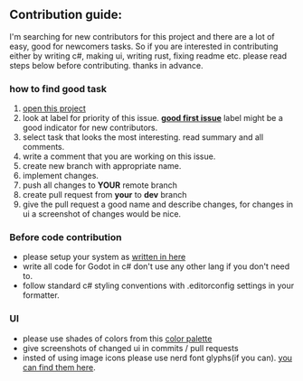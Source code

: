 ## Contribution guide:
I'm searching for new contributors for this project and there are a lot of easy, good for newcomers tasks. 
So if you are interested in contributing either by writing c#, making ui, writing rust, fixing readme etc. please read steps below before contributing.
thanks in advance.

### how to find good task
 1. [open this project](https://github.com/users/FilipRuman/projects/6/views/3)
 2. look at label for priority of this issue. [**good first issue**](https://github.com/FilipRuman/4Form/issues?q=is%3Aissue+is%3Aopen+label%3A%22good+first+issue%22) label might be a good indicator for new contributors.
 3. select task that looks the most interesting. read summary and all comments.
 4. write a comment that you are working on this issue.
 5. create new branch with appropriate name.
 6. implement changes.
 7. push all changes to **YOUR** remote branch
 8. create pull request from **your** to **dev** branch
 9. give the pull request a good name and describe changes, for changes in ui a screenshot of changes would be nice.  
### Before code contribution
 * please setup your system as [written in here](https://github.com/FilipRuman/4Form?tab=readme-ov-file#setup-for-development)
 * write all code for Godot in c# don't use any other lang if you don't need to.
 * follow standard c# styling conventions with .editorconfig settings in your formatter.
### UI
 * please use shades of colors from this [color palette](https://coolors.co/ffcc85-ff9f1c-7a4700-9fb1bc-6e8898-2e5266-233a46-172126-62732f-ad1717)
 * give screenshots of changed ui in commits / pull requests
 * insted of using image icons please use nerd font glyphs(if you can). [you can find them here](https://www.nerdfonts.com/cheat-sheet).
